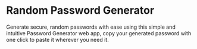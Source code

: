 # Random Password Generator

Generate secure, random passwords with ease using this simple and intuitive Password Generator web app, copy your generated password with one click to paste it wherever you need it.